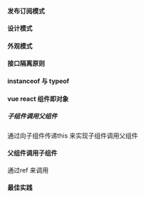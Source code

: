 #### 发布订阅模式


#### 设计模式


#### 外观模式


#### 接口隔离原则



#### instanceof  与  typeof


####  vue react   组件即对象
##### 子组件调用父组件
通过向子组件传递this 来实现子组件调用父组件
####  父组件调用子组件
通过ref 来调用


#### 最佳实践

